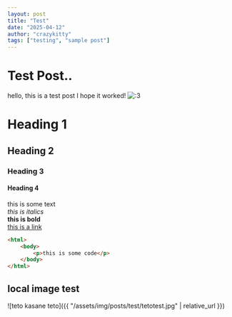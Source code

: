 ```yaml
---
layout: post
title: "Test"
date: "2025-04-12"
author: "crazykitty"
tags: ["testing", "sample post"]
---
```

# Test Post..
hello, this is a test post I hope it worked!
![:3](https://cdn.donmai.us/original/60/9f/__hatsune_miku_vocaloid_drawn_by_misoni_mi_soni__609f7cbd1f97c2cfb8de7abd939c5063.jpg)
# Heading 1
## Heading 2
### Heading 3
#### Heading 4
this is some text  
*this is italics*  
**this is bold**  
[this is a link](https://www.youtube.com/watch?v=dQw4w9WgXcQ)
``` html
<html>
    <body>
        <p>this is some code</p>
    </body>
</html>
```
## local image test
![teto kasane teto]({{ "/assets/img/posts/test/tetotest.jpg" | relative_url }})
